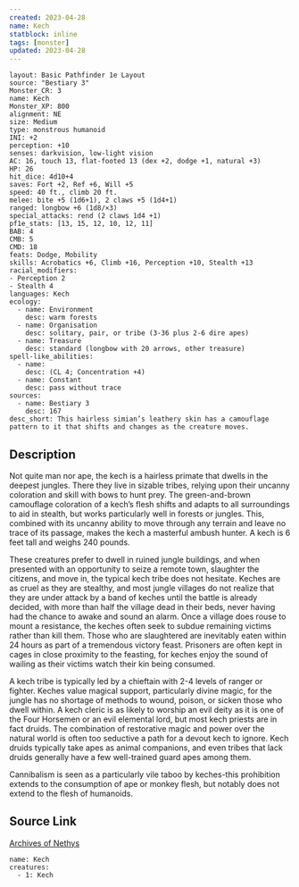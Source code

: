 ```yaml
---
created: 2023-04-28
name: Kech
statblock: inline
tags: [monster]
updated: 2023-04-28
---
```

```statblock
layout: Basic Pathfinder 1e Layout
source: "Bestiary 3"
Monster_CR: 3
name: Kech
Monster_XP: 800
alignment: NE
size: Medium
type: monstrous humanoid
INI: +2
perception: +10
senses: darkvision, low-light vision
AC: 16, touch 13, flat-footed 13 (dex +2, dodge +1, natural +3)
HP: 26
hit_dice: 4d10+4
saves: Fort +2, Ref +6, Will +5
speed: 40 ft., climb 20 ft.
melee: bite +5 (1d6+1), 2 claws +5 (1d4+1)
ranged: longbow +6 (1d8/×3)
special_attacks: rend (2 claws 1d4 +1)
pf1e_stats: [13, 15, 12, 10, 12, 11]
BAB: 4
CMB: 5
CMD: 18
feats: Dodge, Mobility
skills: Acrobatics +6, Climb +16, Perception +10, Stealth +13
racial_modifiers:
- Perception 2
- Stealth 4
languages: Kech
ecology:
  - name: Environment
    desc: warm forests
  - name: Organisation
    desc: solitary, pair, or tribe (3-36 plus 2-6 dire apes)
  - name: Treasure
    desc: standard (longbow with 20 arrows, other treasure)
spell-like_abilities:
  - name:
    desc: (CL 4; Concentration +4)
  - name: Constant
    desc: pass without trace
sources:
  - name: Bestiary 3
    desc: 167
desc_short: This hairless simian’s leathery skin has a camouflage pattern to it that shifts and changes as the creature moves.
```
## Description
Not quite man nor ape, the kech is a hairless primate that dwells in the deepest jungles. There they live in sizable tribes, relying upon their uncanny coloration and skill with bows to hunt prey. The green-and-brown camouflage coloration of a kech’s flesh shifts and adapts to all surroundings to aid in stealth, but works particularly well in forests or jungles. This, combined with its uncanny ability to move through any terrain and leave no trace of its passage, makes the kech a masterful ambush hunter. A kech is 6 feet tall and weighs 240 pounds.

These creatures prefer to dwell in ruined jungle buildings, and when presented with an opportunity to seize a remote town, slaughter the citizens, and move in, the typical kech tribe does not hesitate. Keches are as cruel as they are stealthy, and most jungle villages do not realize that they are under attack by a band of keches until the battle is already decided, with more than half the village dead in their beds, never having had the chance to awake and sound an alarm. Once a village does rouse to mount a resistance, the keches often seek to subdue remaining victims rather than kill them. Those who are slaughtered are inevitably eaten within 24 hours as part of a tremendous victory feast. Prisoners are often kept in cages in close proximity to the feasting, for keches enjoy the sound of wailing as their victims watch their kin being consumed.

A kech tribe is typically led by a chieftain with 2-4 levels of ranger or fighter. Keches value magical support, particularly divine magic, for the jungle has no shortage of methods to wound, poison, or sicken those who dwell within. A kech cleric is as likely to worship an evil deity as it is one of the Four Horsemen or an evil elemental lord, but most kech priests are in fact druids. The combination of restorative magic and power over the natural world is often too seductive a path for a devout kech to ignore. Kech druids typically take apes as animal companions, and even tribes that lack druids generally have a few well-trained guard apes among them.

Cannibalism is seen as a particularly vile taboo by keches-this prohibition extends to the consumption of ape or monkey flesh, but notably does not extend to the flesh of humanoids.
## Source Link
[Archives of Nethys](https://aonprd.com/MonsterDisplay.aspx?ItemName=Kech)
```encounter-table
name: Kech
creatures:
  - 1: Kech
```
